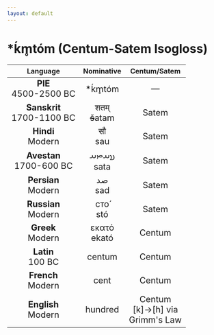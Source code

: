 ```yaml
---
layout: default
---
```

<!---
Text can be **bold**, _italic_, or ~~strikethrough~~.

[Link to another page](./another-page.html)

There should be whitespace between paragraphs.

There should be whitespace between paragraphs. We recommend including a README, or a file with information about your project.
-->

# \*ḱm̥tóm (Centum-Satem Isogloss) 

<style>
td {
  font-size: 20px
}
</style>

| Language | Nominative | Centum/Satem |
|:-:|:-:|:-:|
| **PIE**<br>4500-2500 BC | \*ḱm̥tóm | — |
| **Sanskrit**<br>1700-1100 BC  | शतम्<br>~~š~~atam | Satem |
| **Hindi**<br>Modern | सौ<br>sau | Satem |
| **Avestan**<br>1700-600 BC | 𐬯𐬀𐬙𐬀<br>sata | Satem |
| **Persian**<br>Modern | صد<br>sad | Satem |
| **Russian**<br>Modern | сто́<br>stó | Satem |
| **Greek**<br>Modern | εκατό<br>ekató | Centum |
| **Latin**<br>100 BC | centum | Centum |
| **French**<br>Modern | cent | Centum |
| **English**<br>Modern | hundred | Centum<br>[k]->[h] via<br>Grimm's Law |
